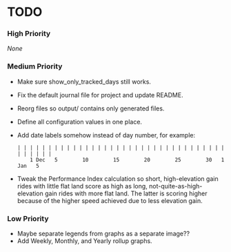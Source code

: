 # TODO

### High Priority
_None_

### Medium Priority
- Make sure show_only_tracked_days still works.
- Fix the default journal file for project and update README.
- Reorg files so output/ contains only generated files.
- Define all configuration values in one place.
- Add date labels somehow instead of day number, for example:

      | | | | | | | | | | | | | | | | | | | | | | | | | | | | | | | | | | | | | | | |
          1 Dec   5        10        15        20        25        30   1 Jan   5
- Tweak the Performance Index calculation so short, high-elevation gain rides with little flat land score
  as high as long, not-quite-as-high-elevation gain rides with more flat land.  The latter is scoring
  higher because of the higher speed achieved due to less elevation gain.

### Low Priority
- Maybe separate legends from graphs as a separate image??
- Add Weekly, Monthly, and Yearly rollup graphs.

